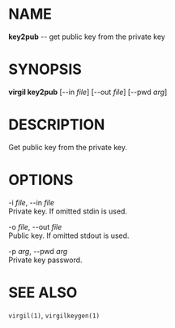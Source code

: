 NAME
====

**key2pub** -- get public key from the private key

SYNOPSIS
========

**virgil key2pub** [--in *file*] [--out *file*] [--pwd *arg*]

DESCRIPTION
===========

Get public key from the private key.

OPTIONS
=======

-i *file*, --in *file*  
Private key. If omitted stdin is used.

-o *file*, --out *file*  
Public key. If omitted stdout is used.

-p *arg*, --pwd *arg*  
Private key password.

SEE ALSO
========

`virgil(1)`, `virgilkeygen(1)`
